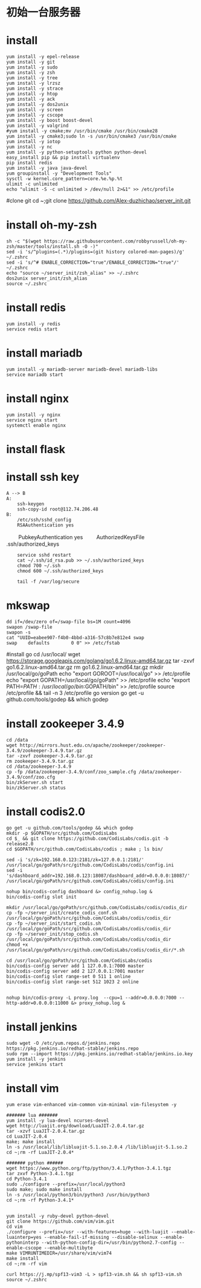 初始一台服务器 
==============  

# install 
    yum install -y epel-release
   	yum install -y git
	yum install -y sudo
	yum install -y zsh
	yum install -y tree
	yum install -y lrzsz
	yum install -y strace
	yum install -y htop
	yum install -y ack
	yum install -y dos2unix
	yum install -y screen
	yum install -y cscope
	yum install -y boost boost-devel
	yum install -y valgrind
	#yum install -y cmake;mv /usr/bin/cmake /usr/bin/cmake28
	yum install -y cmake3;sudo ln -s /usr/bin/cmake3 /usr/bin/cmake
	yum install -y iotop
	yum install -y nc
	yum install -y python-setuptools python python-devel
	easy_install pip && pip install virtualenv
	pip install redis
	yum install -y java java-devel
	yum groupinstall -y "Development Tools"
	sysctl -w kernel.core_pattern=core.%e.%p.%t
	ulimit -c unlimited
	echo "ulimit -S -c unlimited > /dev/null 2>&1" >> /etc/profile



#clone git
	cd ~;git clone https://github.com/Alex-duzhichao/server_init.git


# install oh-my-zsh
	sh -c "$(wget https://raw.githubusercontent.com/robbyrussell/oh-my-zsh/master/tools/install.sh -O -)"
	sed -i 's/^plugins=(.*)/plugins=(git history colored-man-pages)/g' ~/.zshrc
	sed -i 's/^# ENABLE_CORRECTION="true"/ENABLE_CORRECTION="true"/' ~/.zshrc
	echo "source ~/server_init/zsh_alias" >> ~/.zshrc
	dos2unix server_init/zsh_alias
	source ~/.zshrc

# install redis
	yum install -y redis
	service redis start

# install mariadb
	yum install -y mariadb-server mariadb-devel mariadb-libs
	service mariadb start

# install nginx
	yum install -y nginx
  	service nginx start
  	systemctl enable nginx

# install flask

# install ssh key 
	A --> B
	A:
		ssh-keygen
		ssh-copy-id root@112.74.206.48
	B:
		/etc/ssh/sshd_config
		RSAAuthentication yes
　　    PubkeyAuthentication yes
　　    AuthorizedKeysFile .ssh/authorized_keys
	
		service sshd restart
		cat ~/.ssh/id_rsa.pub >> ~/.ssh/authorized_keys
		chmod 700 ~/.ssh
        chmod 600 ~/.ssh/authorized_keys

        tail -f /var/log/secure

# mkswap 
	dd if=/dev/zero of=/swap-file bs=1M count=4096
	swapon /swap-file
	swapon -s
	cat "UUID=eabee907-f4b0-4bbd-a316-57c8b7e812e4 swap                    swap    defaults        0 0" >> /etc/fstab

#install go
	cd /usr/local/
	wget https://storage.googleapis.com/golang/go1.6.2.linux-amd64.tar.gz
	tar -zxvf go1.6.2.linux-amd64.tar.gz 
	rm go1.6.2.linux-amd64.tar.gz 
	mkdir /usr/local/go/goPath
	echo "export GOROOT=/usr/local/go" >> /etc/profile
	echo "export GOPATH=/usr/local/go/goPath" >> /etc/profile
	echo "export PATH=$PATH:/usr/local/go/bin:$GOPATH/bin" >> /etc/profile
	source /etc/profile && tail -n 3 /etc/profile
	go version
	go get -u github.com/tools/godep && which godep

# install zookeeper 3.4.9
	cd /data
	wget http://mirrors.hust.edu.cn/apache/zookeeper/zookeeper-3.4.9/zookeeper-3.4.9.tar.gz
	tar -zxvf zookeeper-3.4.9.tar.gz
	rm zookeeper-3.4.9.tar.gz 
	cd /data/zookeeper-3.4.9
	cp -fp /data/zookeeper-3.4.9/conf/zoo_sample.cfg /data/zookeeper-3.4.9/conf/zoo.cfg
	bin/zkServer.sh start
	bin/zkServer.sh status

# install codis2.0
	go get -u github.com/tools/godep && which godep
	mkdir -p $GOPATH/src/github.com/CodisLabs
	cd $_ && git clone https://github.com/CodisLabs/codis.git -b release2.0
	cd $GOPATH/src/github.com/CodisLabs/codis ; make ; ls bin/

	sed -i 's/zk=192.168.0.123:2181/zk=127.0.0.1:2181/' /usr/local/go/goPath/src/github.com/CodisLabs/codis/config.ini
	sed -i 's/dashboard_addr=192.168.0.123:18087/dashboard_addr=0.0.0.0:18087/' /usr/local/go/goPath/src/github.com/CodisLabs/codis/config.ini

	nohup bin/codis-config dashboard &> config_nohup.log & 
	bin/codis-config slot init

	mkdir /usr/local/go/goPath/src/github.com/CodisLabs/codis/codis_dir
	cp -fp ~/server_init/create_codis_conf.sh /usr/local/go/goPath/src/github.com/CodisLabs/codis/codis_dir
	cp -fp ~/server_init/start_codis.sh /usr/local/go/goPath/src/github.com/CodisLabs/codis/codis_dir
	cp -fp ~/server_init/stop_codis.sh /usr/local/go/goPath/src/github.com/CodisLabs/codis/codis_dir
	chmod +x /usr/local/go/goPath/src/github.com/CodisLabs/codis/codis_dir/*.sh

	cd /usr/local/go/goPath/src/github.com/CodisLabs/codis
	bin/codis-config server add 1 127.0.0.1:7000 master
	bin/codis-config server add 2 127.0.0.1:7001 master
	bin/codis-config slot range-set 0 511 1 online
	bin/codis-config slot range-set 512 1023 2 online

	
	nohup bin/codis-proxy -L proxy.log  --cpu=1 --addr=0.0.0.0:7000 --http-addr=0.0.0.0:11000 &> proxy_nohup.log &

# install jenkins
	sudo wget -O /etc/yum.repos.d/jenkins.repo https://pkg.jenkins.io/redhat-stable/jenkins.repo
    sudo rpm --import https://pkg.jenkins.io/redhat-stable/jenkins.io.key
    yum install -y jenkins
    service jenkins start

# install vim
    yum erase vim-enhanced vim-common vim-minimal vim-filesystem -y

	####### lua #######
	yum install -y lua-devel ncurses-devel
	wget http://luajit.org/download/LuaJIT-2.0.4.tar.gz
	tar -xzvf LuaJIT-2.0.4.tar.gz
	cd LuaJIT-2.0.4
	make; make install
	ln -s /usr/local/lib/libluajit-5.1.so.2.0.4 /lib/libluajit-5.1.so.2
	cd ~;rm -rf LuaJIT-2.0.4*

	####### python ######
	wget https://www.python.org/ftp/python/3.4.1/Python-3.4.1.tgz
	tar zxvf Python-3.4.1.tgz
	cd Python-3.4.1
	sudo ./configure --prefix=/usr/local/python3
	sudo make; sudo make install
	ln -s /usr/local/python3/bin/python3 /usr/bin/python3
	cd ~;rm -rf Python-3.4.1*


	yum install -y ruby-devel python-devel
    git clone https://github.com/vim/vim.git
    cd vim
    ./configure --prefix=/usr --with-features=huge --with-luajit --enable-luainterp=yes --enable-fail-if-missing --disable-selinux --enable-pythoninterp --with-python-config-dir=/usr/bin/python2.7-config --enable-cscope --enable-multibyte
    make VIMRUNTIMEDIR=/usr/share/vim/vim74
    make install
    cd ~;rm -rf vim

    curl https://j.mp/spf13-vim3 -L > spf13-vim.sh && sh spf13-vim.sh    
    source ~/.zshrc

